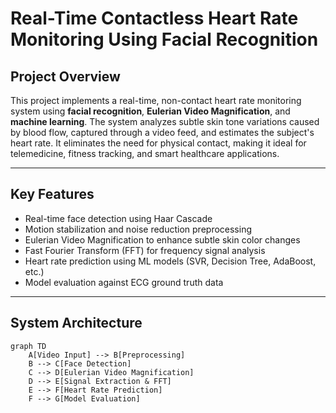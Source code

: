 # Real-Time Contactless Heart Rate Monitoring Using Facial Recognition

## Project Overview

This project implements a real-time, non-contact heart rate monitoring system using **facial recognition**, **Eulerian Video Magnification**, and **machine learning**. The system analyzes subtle skin tone variations caused by blood flow, captured through a video feed, and estimates the subject's heart rate. It eliminates the need for physical contact, making it ideal for telemedicine, fitness tracking, and smart healthcare applications.

---

## Key Features

- Real-time face detection using Haar Cascade
- Motion stabilization and noise reduction preprocessing
- Eulerian Video Magnification to enhance subtle skin color changes
- Fast Fourier Transform (FFT) for frequency signal analysis
- Heart rate prediction using ML models (SVR, Decision Tree, AdaBoost, etc.)
- Model evaluation against ECG ground truth data

---

## System Architecture

```mermaid
graph TD
    A[Video Input] --> B[Preprocessing]
    B --> C[Face Detection]
    C --> D[Eulerian Video Magnification]
    D --> E[Signal Extraction & FFT]
    E --> F[Heart Rate Prediction]
    F --> G[Model Evaluation]
